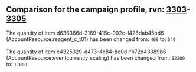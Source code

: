 ## Comparison for the campaign profile, rvn: [3303](https://github.com/PRO100KatYT/FortniteProfileRevisions/tree/main/profiles/campaign/3303%20campaign.json)-[3305](https://github.com/PRO100KatYT/FortniteProfileRevisions/tree/main/profiles/campaign/3305%20campaign.json)

The quantity of item d636366d-3169-416c-902c-f426dab45bd6 (AccountResource:reagent_c_t01) has been changed from: `469` to: `549`
<br><br>
The quantity of item e4325329-d473-4c84-8c0d-fb72d43389b6 (AccountResource:eventcurrency_scaling) has been changed from: `12200` to: `11800`
<br><br>
